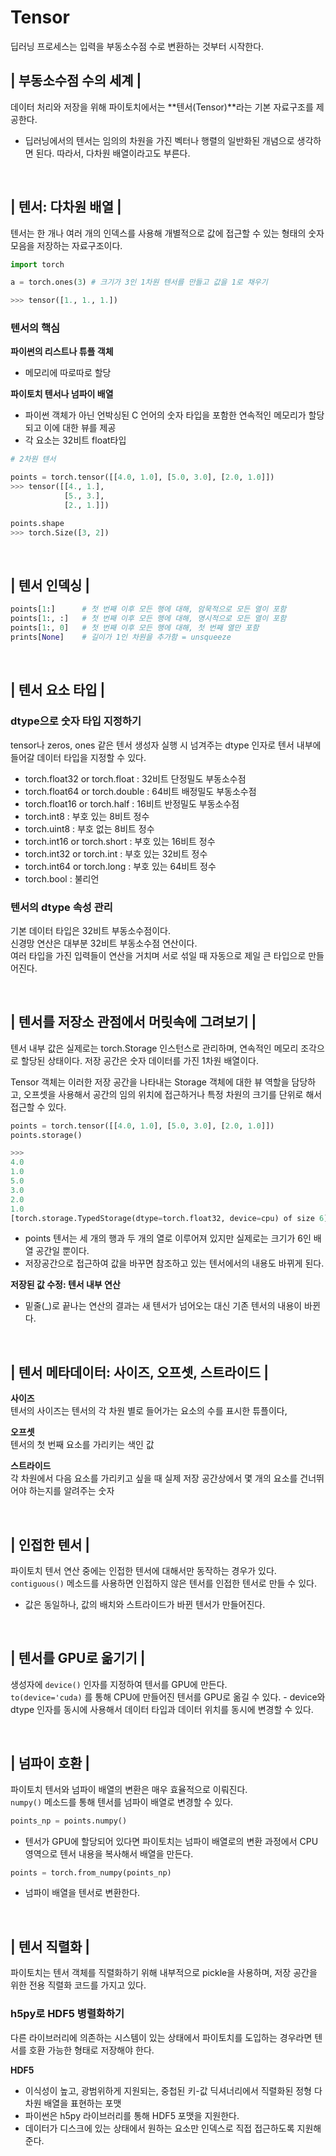 # Tensor
딥러닝 프로세스는 입력을 부동소수점 수로 변환하는 것부터 시작한다.

## | 부동소수점 수의 세계 |
데이터 처리와 저장을 위해 파이토치에서는 **텐서(Tensor)**라는 기본 자료구조를 제공한다.
- 딥러닝에서의 텐서는 임의의 차원을 가진 벡터나 행렬의 일반화된 개념으로 생각하면 된다. 따라서, 다차원 배열이라고도 부른다.

</br>

## | 텐서: 다차원 배열 |
텐서는 한 개나 여러 개의 인덱스를 사용해 개별적으로 값에 접근할 수 있는 형태의 숫자 모음을 저장하는 자료구조이다.

```python
import torch

a = torch.ones(3) # 크기가 3인 1차원 텐서를 만들고 값을 1로 채우기

>>> tensor([1., 1., 1.])
```

### 텐서의 핵심
**파이썬의 리스트나 튜플 객체**
- 메모리에 따로따로 할당

**파이토치 텐서나 넘파이 배열**
- 파이썬 객체가 아닌 언박싱된 C 언어의 숫자 타입을 포함한 연속적인 메모리가 할당되고 이에 대한 뷰를 제공
- 각 요소는 32비트 float타입

```python
# 2차원 텐서

points = torch.tensor([[4.0, 1.0], [5.0, 3.0], [2.0, 1.0]])
>>> tensor([[4., 1.],
            [5., 3.],
            [2., 1.]])

points.shape
>>> torch.Size([3, 2])
```

</br>

## | 텐서 인덱싱 |
```python
points[1:]      # 첫 번째 이후 모든 행에 대해, 암묵적으로 모든 열이 포함
points[1:, :]   # 첫 번째 이후 모든 행에 대해, 명시적으로 모든 열이 포함
points[1:, 0]   # 첫 번째 이후 모든 행에 대해, 첫 번째 열만 포함
prints[None]    # 길이가 1인 차원을 추가함 = unsqueeze
```

</br>

## | 텐서 요소 타입 |
### dtype으로 숫자 타입 지정하기
tensor나 zeros, ones 같은 텐서 생성자 실행 시 넘겨주는 dtype 인자로 텐서 내부에 들어갈 데이터 타입을 지정할 수 있다.
- torch.float32 or torch.float : 32비트 단정밀도 부동소수점
- torch.float64 or torch.double : 64비트 배정밀도 부동소수점
- torch.float16 or torch.half : 16비트 반정밀도 부동소수점
- torch.int8 : 부호 있는 8비트 정수
- torch.uint8 : 부호 없는 8비트 정수
- torch.int16 or torch.short : 부호 있는 16비트 정수
- torch.int32 or torch.int : 부호 있는 32비트 정수
- torch.int64 or torch.long : 부호 있는 64비트 정수
- torch.bool : 불리언 

### 텐서의 dtype 속성 관리
기본 데이터 타입은 32비트 부동소수점이다.</br>
신경망 연산은 대부분 32비트 부동소수점 연산이다.</br>
여러 타입을 가진 입력들이 연산을 거치며 서로 섞일 때 자동으로 제일 큰 타입으로 만들어진다.
  
</br>

## | 텐서를 저장소 관점에서 머릿속에 그려보기 |
텐서 내부 값은 실제로는 torch.Storage 인스턴스로 관리하며, 연속적인 메모리 조각으로 할당된 상태이다. 저장 공간은 숫자 데이터를 가진 1차원 배열이다.
  
Tensor 객체는 이러한 저장 공간을 나타내는 Storage 객체에 대한 뷰 역할을 담당하고, 오프셋을 사용해서 공간의 임의 위치에 접근하거나 특정 차원의 크기를 단위로 해서 접근할 수 있다.

```python
points = torch.tensor([[4.0, 1.0], [5.0, 3.0], [2.0, 1.0]])
points.storage()

>>>
4.0
1.0
5.0
3.0
2.0
1.0
[torch.storage.TypedStorage(dtype=torch.float32, device=cpu) of size 6]
```
- points 텐서는 세 개의 행과 두 개의 열로 이루어져 있지만 실제로는 크기가 6인 배열 공간일 뿐이다.
- 저장공간으로 접근하여 값을 바꾸면 참조하고 있는 텐서에서의 내용도 바뀌게 된다.

**저장된 값 수정: 텐서 내부 연산**
- 밑줄(_)로 끝나는 연산의 결과는 새 텐서가 넘어오는 대신 기존 텐서의 내용이 바뀐다.

</br>

## | 텐서 메타데이터: 사이즈, 오프셋, 스트라이드 |

**사이즈** </br>
텐서의 사이즈는 텐서의 각 차원 별로 들어가는 요소의 수를 표시한 튜플이다,

**오프셋** </br>
텐서의 첫 번째 요소를 가리키는 색인 값

**스트라이드** </br>
각 차원에서 다음 요소를 가리키고 싶을 때 실제 저장 공간상에서 몇 개의 요소를 건너뛰어야 하는지를 알려주는 숫자

</br>

## | 인접한 텐서 |
파이토치 텐서 연산 중에는 인접한 텐서에 대해서만 동작하는 경우가 있다.  
```contiguous()``` 메소드를 사용하면 인접하지 않은 텐서를 인접한 텐서로 만들 수 있다.
- 값은 동일하나, 값의 배치와 스트라이드가 바뀐 텐서가 만들어진다.

</br>

## | 텐서를 GPU로 옮기기 |
생성자에 ```device()``` 인자를 지정하여 텐서를 GPU에 만든다.  
```to(device='cuda)``` 를 통해 CPU에 만들어진 텐서를 GPU로 옮길 수 있다.
    - device와 dtype 인자를 동시에 사용해서 데이터 타입과 데이터 위치를 동시에 변경할 수 있다.

</br>

## | 넘파이 호환 |
파이토치 텐서와 넘파이 배열의 변환은 매우 효율적으로 이뤄진다.  
```numpy()``` 메소드를 통해 텐서를 넘파이 배열로 변경할 수 있다.
```python
points_np = points.numpy()
```
- 텐서가 GPU에 할당되어 있다면 파이토치는 넘파이 배열로의 변환 과정에서 CPU 영역으로 텐서 내용을 복사해서 배열을 만든다.  
```python
points = torch.from_numpy(points_np)
```
- 넘파이 배열을 텐서로 변환한다.

</br>

## | 텐서 직렬화 |
파이토치는 텐서 객체를 직렬화하기 위해 내부적으로 pickle을 사용하며, 저장 공간을 위한 전용 직렬화 코드를 가지고 있다.

### h5py로 HDF5 병렬화하기
다른 라이브러리에 의존하는 시스템이 있는 상태에서 파이토치를 도입하는 경우라면 텐서를 호환 가능한 형태로 저장해야 한다.

**HDF5**
- 이식성이 높고, 광범위하게 지원되는, 중첩된 키-값 딕셔너리에서 직렬화된 정형 다차원 배열을 표현하는 포맷
- 파이썬은 h5py 라이브러리를 통해 HDF5 포맷을 지원한다.
- 데이터가 디스크에 있는 상태에서 원하는 요소만 인덱스로 직접 접근하도록 지원해준다.
